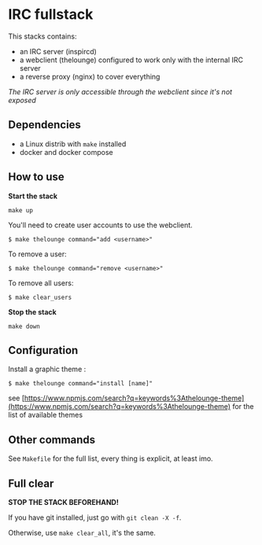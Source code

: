 # IRC fullstack

This stacks contains:
- an IRC server (inspircd)
- a webclient (thelounge) configured to work only with the internal IRC server
- a reverse proxy (nginx) to cover everything

_The IRC server is only accessible through the webclient since it's not exposed_

## Dependencies

- a Linux distrib with `make` installed
- docker and docker compose

## How to use

__Start the stack__

`make up`

You'll need to create user accounts to use the webclient.

`$ make thelounge command="add <username>"`

To remove a user: 

`$ make thelounge command="remove <username>"`

To remove all users:

`$ make clear_users`

__Stop the stack__

`make down`

## Configuration

Install a graphic theme :

`$ make thelounge command="install [name]"`

see [https://www.npmjs.com/search?q=keywords%3Athelounge-theme](https://www.npmjs.com/search?q=keywords%3Athelounge-theme) for the list of available themes

## Other commands

See `Makefile` for the full list, every thing is explicit, at least imo.

## Full clear

__STOP THE STACK BEFOREHAND!__

If you have git installed, just go with `git clean -X -f`.

Otherwise, use `make clear_all`, it's the same.